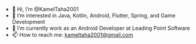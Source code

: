 - 👋 Hi, I’m @KamelTaha2001
- 👀 I’m interested in Java, Kotlin, Android, Flutter, Spring, and Game Development
- 🌱 I’m currently work as an Android Developer at Leading Point Software
- 📫 How to reach me: kameltaha2001@gmail.com

<!---
KamelTaha2001/KamelTaha2001 is a ✨ special ✨ repository because its `README.md` (this file) appears on your GitHub profile.
You can click the Preview link to take a look at your changes.
--->
